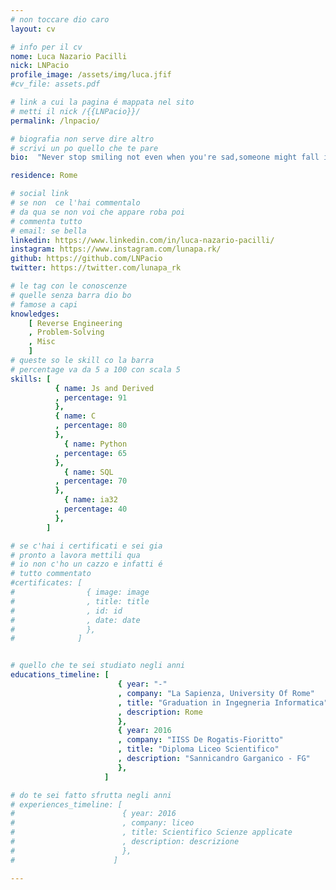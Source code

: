 ```yaml
---
# non toccare dio caro
layout: cv

# info per il cv 
nome: Luca Nazario Pacilli
nick: LNPacio
profile_image: /assets/img/luca.jfif
#cv_file: assets.pdf

# link a cui la pagina é mappata nel sito
# metti il nick /{{LNPacio}}/
permalink: /lnpacio/

# biografia non serve dire altro
# scrivi un po quello che te pare
bio:  "Never stop smiling not even when you're sad,someone might fall in love with your smile. - G.G.M."

residence: Rome

# social link 
# se non  ce l'hai commentalo
# da qua se non voi che appare roba poi 
# commenta tutto
# email: se bella
linkedin: https://www.linkedin.com/in/luca-nazario-pacilli/
instagram: https://www.instagram.com/lunapa.rk/ 
github: https://github.com/LNPacio
twitter: https://twitter.com/lunapa_rk

# le tag con le conoscenze
# quelle senza barra dio bo
# famose a capi
knowledges:
    [ Reverse Engineering
    , Problem-Solving
    , Misc
    ]
# queste so le skill co la barra
# percentage va da 5 a 100 con scala 5
skills: [
          { name: Js and Derived
          , percentage: 91 
          },
          { name: C
          , percentage: 80
          },
	        { name: Python
          , percentage: 65
          },
	        { name: SQL
          , percentage: 70
          },
	        { name: ia32
          , percentage: 40
          },
        ]

# se c'hai i certificati e sei gia 
# pronto a lavora mettili qua
# io non c'ho un cazzo e infatti é 
# tutto commentato
#certificates: [
#                { image: image
#                , title: title
#                , id: id
#                , date: date
#                },
#              ]


# quello che te sei studiato negli anni
educations_timeline: [
                        { year: "-"
                        , company: "La Sapienza, University Of Rome"
                        , title: "Graduation in Ingegneria Informatica"
                        , description: Rome
                        },
                        { year: 2016
                        , company: "IISS De Rogatis-Fioritto"
                        , title: "Diploma Liceo Scientifico"
                        , description: "Sannicandro Garganico - FG"
                        },
                     ]

# do te sei fatto sfrutta negli anni
# experiences_timeline: [
#                        { year: 2016
#                        , company: liceo
#                        , title: Scientifico Scienze applicate
#                        , description: descrizione
#                        },
#                      ]

---
```

